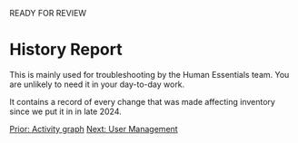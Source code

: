 READY FOR REVIEW

# History Report
This is mainly used for troubleshooting by the Human Essentials team.  You are unlikely to need it in your day-to-day work.  

It contains a record of every change that was made affecting inventory since we put it in in late 2024.

[Prior: Activity graph](reports_activity_graph.md)
[Next: User Management](user_management.md)